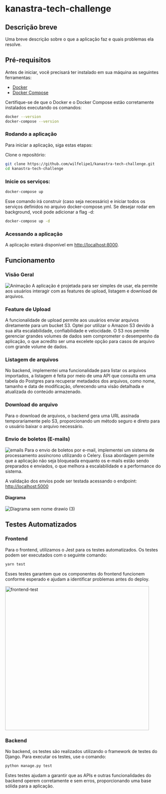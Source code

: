 # kanastra-tech-challenge

## Descrição breve
Uma breve descrição sobre o que a aplicação faz e quais problemas ela resolve.

## Pré-requisitos
Antes de iniciar, você precisará ter instalado em sua máquina as seguintes ferramentas:
- [Docker](https://www.docker.com/get-started)
- [Docker Compose](https://docs.docker.com/compose/install/)

Certifique-se de que o Docker e o Docker Compose estão corretamente instalados executando os comandos:
```bash
docker --version
docker-compose --version
```

### Rodando a aplicação
Para iniciar a aplicação, siga estas etapas:

Clone o repositório:
```bash
git clone https://github.com/wilfelipe1/kanastra-tech-challenge.git
cd kanastra-tech-challenge
```

### Inicie os serviços:
```bash
docker-compose up
```
Esse comando irá construir (caso seja necessário) e iniciar todos os serviços definidos no arquivo docker-compose.yml. Se desejar rodar em background, você pode adicionar a flag -d:
```bash
docker-compose up -d
```
### Acessando a aplicação
A aplicação estará disponível em [http://localhost:8000](http://localhost:8000).

## Funcionamento
### Visão Geral
![Animação](https://github.com/wilfelipe1/kanastra-tech-challenge/assets/111328615/d2e680cf-40c7-4f66-b87a-e14de5d29a4c)
A aplicação é projetada para ser simples de usar, ela permite aos usuários interagir com as features de upload, listagem e download de arquivos.

### Feature de Upload
A funcionalidade de upload permite aos usuários enviar arquivos diretamente para um bucket S3. Optei por utilizar o Amazon S3 devido à sua alta escalabilidade, confiabilidade e velocidade. O S3 nos permite gerenciar grandes volumes de dados sem comprometer o desempenho da aplicação, o que acredito ser uma excelete opção para casos de arquivo com grande volume de dados.

### Listagem de arquivos
No backend, implementei uma funcionalidade para listar os arquivos importados, a listagem é feita por meio de uma API que consulta em uma tabela do Postgres para recuperar metadados dos arquivos, como nome, tamanho e data de modificação, oferecendo uma visão detalhada e atualizada do conteúdo armazenado.

### Download do arquivo
Para o download de arquivos, o backend gera uma URL assinada temporariamente pelo S3, proporcionando um método seguro e direto para o usuário baixar o arquivo necessário.

### Envio de boletos (E-mails)
![emails](https://github.com/wilfelipe1/kanastra-tech-challenge/assets/111328615/3ff6ee95-1c1c-4d86-84e3-c22e481ba6dc)
Para o envio de boletos por e-mail, implementei um sistema de processamento assíncrono utilizando o Celery. Essa abordagem permite que a aplicação não seja bloqueada enquanto os e-mails estão sendo preparados e enviados, o que melhora a escalabilidade e a performance do sistema.

A validação dos envios pode ser testada acessando o endpoint: [http://localhost:5000](http://localhost:5000)

#### Diagrama
![Diagrama sem nome drawio (3)](https://github.com/wilfelipe1/kanastra-tech-challenge/assets/111328615/9960cd6b-1176-469c-b5ed-f17e875f21dc)


## Testes Automatizados
### Frontend

Para o frontend, utilizamos o Jest para os testes automatizados. Os testes podem ser executados com o seguinte comando:

```bash
yarn test
```
Esses testes garantem que os componentes do frontend funcionem conforme esperado e ajudam a identificar problemas antes do deploy.

<img width="461" alt="frontend-test" src="https://github.com/wilfelipe1/kanastra-tech-challenge/assets/111328615/0c8722aa-3dde-46e4-9938-39a2ca471245">

### Backend
No backend, os testes são realizados utilizando o framework de testes do Django. Para executar os testes, use o comando:

```bash
python manage.py test
```
Estes testes ajudam a garantir que as APIs e outras funcionalidades do backend operem corretamente e sem erros, proporcionando uma base sólida para a aplicação.
